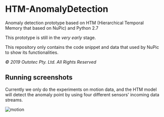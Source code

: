 # HTM-AnomalyDetection

Anomaly detection prototype based on HTM (Hierarchical Temporal Memory that based on NuPic) and Python 2.7

This prototype is still in the *very early* stage. 

This repository only contains the code snippet and data that used by NuPic to show its functionalities.

*© 2019 Outotec Pty. Ltd. All Rights Reserved*

## Running screenshots

Currently we only do the experiments on motion data, and the HTM model will detect the anomaly point by using four different sensors' incoming data streams.

![motion](https://github.com/KimMeen/HTM-AnomalyDetection/blob/master/docs/Screenshot1.png)
